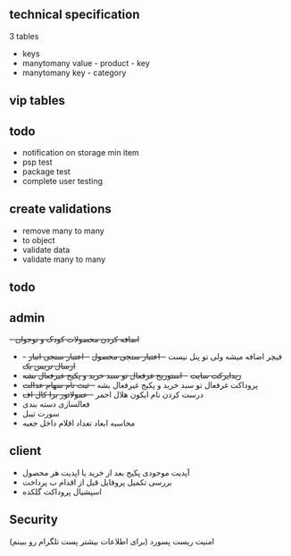 ## technical specification

3 tables
- keys
- manytomany value - product - key
- manytomany key - category

## vip tables

## todo
- notification on storage min item
- psp test
- package test
- complete user testing

## create validations
- remove many to many
- to object
- validate data
- validate many to many


## todo

## admin
~~- اضافه کردن محصولات کودک و نوجوان~~
- فیچر اضافه میشه ولی تو پنل نیست
~~- اعتبار سنجی محصول~~
~~- اعتبار سنجی انبار~~
~~- ارسال تریس بک~~
- ~~ریدایرکت سایت~~
~~- استوریج غرفعال تو سبد خرید و پکیج غیرفعال بشه~~
- پروداکت غرفعال تو سبد خرید و پکیج غیرفعال بشه
~~- ثبت نام سهام عدالت~~
- درست کردن نام ایکون هلال احمر
~~- عمولاتور برا کال اف~~
- فعالسازی دسته بندی
- سورت تیبل
- محاسبه ابعاد تعداد اقلام داخل جعبه 

## client 
- آپدیت موجودی پکیج بعد از خرید یا اپدیت هر محصول
- بررسی تکمیل پروفایل قبل از اقدام ب پرداخت
- اسپشیال پروداکت گلکده

## Security
امنیت ریست پسورد (برای اطلاعات بیشتر پست تلگرام رو ببینم)